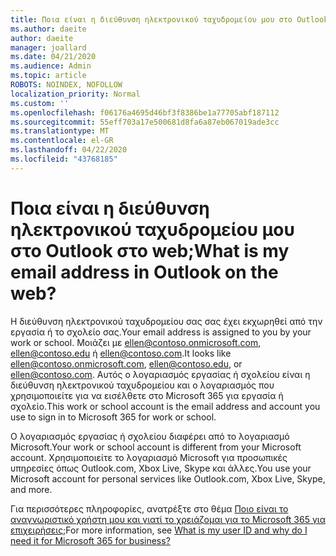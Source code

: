 ```yaml
---
title: Ποια είναι η διεύθυνση ηλεκτρονικού ταχυδρομείου μου στο Outlook στο web
ms.author: daeite
author: daeite
manager: joallard
ms.date: 04/21/2020
ms.audience: Admin
ms.topic: article
ROBOTS: NOINDEX, NOFOLLOW
localization_priority: Normal
ms.custom: ''
ms.openlocfilehash: f06176a4695d46bf3f8386be1a77705abf187112
ms.sourcegitcommit: 55eff703a17e500681d8fa6a87eb067019ade3cc
ms.translationtype: MT
ms.contentlocale: el-GR
ms.lasthandoff: 04/22/2020
ms.locfileid: "43768185"
---
```

# <a name="what-is-my-email-address-in-outlook-on-the-web"></a><span data-ttu-id="6b73b-102">Ποια είναι η διεύθυνση ηλεκτρονικού ταχυδρομείου μου στο Outlook στο web;</span><span class="sxs-lookup"><span data-stu-id="6b73b-102">What is my email address in Outlook on the web?</span></span>

<span data-ttu-id="6b73b-103">Η διεύθυνση ηλεκτρονικού ταχυδρομείου σας σας έχει εκχωρηθεί από την εργασία ή το σχολείο σας.</span><span class="sxs-lookup"><span data-stu-id="6b73b-103">Your email address is assigned to you by your work or school.</span></span> <span data-ttu-id="6b73b-104">Μοιάζει με ellen@contoso.onmicrosoft.com, ellen@contoso.edu ή ellen@contoso.com.</span><span class="sxs-lookup"><span data-stu-id="6b73b-104">It looks like ellen@contoso.onmicrosoft.com, ellen@contoso.edu, or ellen@contoso.com.</span></span> <span data-ttu-id="6b73b-105">Αυτός ο λογαριασμός εργασίας ή σχολείου είναι η διεύθυνση ηλεκτρονικού ταχυδρομείου και ο λογαριασμός που χρησιμοποιείτε για να εισέλθετε στο Microsoft 365 για εργασία ή σχολείο.</span><span class="sxs-lookup"><span data-stu-id="6b73b-105">This work or school account is the email address and account you use to sign in to Microsoft 365 for work or school.</span></span>

<span data-ttu-id="6b73b-106">Ο λογαριασμός εργασίας ή σχολείου διαφέρει από το λογαριασμό Microsoft.</span><span class="sxs-lookup"><span data-stu-id="6b73b-106">Your work or school account is different from your Microsoft account.</span></span> <span data-ttu-id="6b73b-107">Χρησιμοποιείτε το λογαριασμό Microsoft για προσωπικές υπηρεσίες όπως Outlook.com, Xbox Live, Skype και άλλες.</span><span class="sxs-lookup"><span data-stu-id="6b73b-107">You use your Microsoft account for personal services like Outlook.com, Xbox Live, Skype, and more.</span></span>

<span data-ttu-id="6b73b-108">Για περισσότερες πληροφορίες, ανατρέξτε στο θέμα [Ποιο είναι το αναγνωριστικό χρήστη μου και γιατί το χρειάζομαι για το Microsoft 365 για επιχειρήσεις;](https://support.office.com/article/37da662b-5da6-4b56-a091-2731b2ecc8b4)</span><span class="sxs-lookup"><span data-stu-id="6b73b-108">For more information, see [What is my user ID and why do I need it for Microsoft 365 for business?](https://support.office.com/article/37da662b-5da6-4b56-a091-2731b2ecc8b4)</span></span>